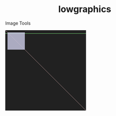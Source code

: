 <h1 align="center">lowgraphics</h1>

Image Tools

![example output](https://github.com/Ethosa/lowgraphics/blob/master/file.bmp)
